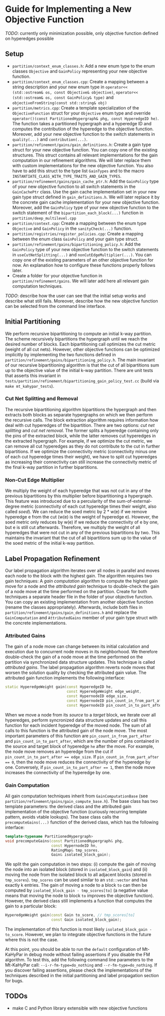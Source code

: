 # Guide for Implementing a New Objective Function

*TODO*: currently only minimization possible, only objective function defined on hyperedges possible

## Setup

- ```partition/context_enum_classes.h```: Add a new enum type to the enum classes ```Objective``` and ```GainPolicy``` representing your new objective function.
- ```partition/context_enum_classes.cpp```: Create a mapping between a string description and your new enum type in ```operator<< (std::ostream& os, const Objective& objective)```, ```operator<< (std::ostream& os, const GainPolicy& type)``` and ```objectiveFromString(const std::string& obj)```
- ```partition/metrics.cpp```: Create a template specialization of the ```ObjectiveFunction``` struct for your ```Objective``` enum type and override ```operator()(const PartitionedHypergraph& phg, const HyperedgeID he)```. The function takes a partitioned hypergraph and a hyperedge ID and computes the contribution of the hyperedge to the objective function. Moreover, add your new objective function to the switch statements in ```quality(...)``` and ```contribution(...)```.
- ```partition/refinement/gains/gain_definitions.h```: Create a gain type struct for your new objective function. You can copy one of the existing structures. This struct contains all relevant implementations for the gain computation in our refinement algorithms. We will later replace them with custom implementations for the new objective function. You also have to add this struct to the type list ```GainTypes``` and to the macro ```INSTANTIATE_CLASS_WITH_TYPE_TRAITS_AND_GAIN_TYPES```.
- ```partition/refinement/gains/gain_cache_ptr.h```: Add the ```GainPolicy``` type of your new objective function to all switch statements in the ```GainCachePtr``` class. Use the gain cache implementation set in your new gain type struct defined in ```gain_definitions.h```. We will later replace it by the concrete gain cache implementation for your new objective function. Moreover, add the ```GainPolicy``` type of your new objective function to the switch statement of the ```bipartition_each_block(...)``` function in ```partition/deep_multilevel.cpp```
- ```partition/context.cpp```: Create a mapping between the enum type ```Objective``` and ```GainPolicy``` in the ```sanityCheck(...)``` function.
- ```partition/registries/register_policies.cpp```: Create a mapping between the enum class ```GainPolicy``` and your gain type struct.
- ```partition/refinement/gains/bipartitioning_policy.h```: Add the ```GainPolicy``` type of your new objective function to the switch statements in ```useCutNetSplitting(...)``` and ```nonCutEdgeMultiplier(...)```. You can copy one of the existing parameters of an other objective function for now. An explanation how to configure these functions properly follows later.
- Create a folder for your objective function in ```partition/refinement/gains```. We will later add here all relevant gain computation techniques.

*TODO*: describe how the user can see that the initial setup works and describe what still fails. Moreover, describe how the new objective function can be selected from the command line interface.

## Initial Partitioning

We perform recursive bipartitioning to compute an initial k-way partition. The scheme recursively bipartitions the hypergraph until we reach the desired number of blocks. Each bipartitioning call optimizes the cut metric (weight of all cut nets). However, other objective functions can be optimized implicitly by implementing the two functions defined in ```partition/refinement/gains/bipartitioning_policy.h```. The main invariant of our recursive bipartitioning algorithm is that the cut of all bipartitions sum up to the objective value of the initial k-way partition. There are unit tests that asserts this invariant in ```tests/partition/refinement/bipartitioning_gain_policy_test.cc``` (build via ```make mt_kahypar_tests```).

### Cut Net Splitting and Removal

The recursive bipartitioning algorithm bipartitions the hypergraph and then extracts both blocks as separate hypergraphs on which we then perform the recursive calls. The block extraction algorithm requires information how deal with cut hyperedges of the bipartition. There are two options: *cut net splitting* and *cut net removal*. The former splits a hyperedge containing only the pins of the extracted block, while the latter removes cut hyperedges in the extracted hypergraph. For example, if we optimize the cut metric, we can remove all cut hyperedges as they do not contribute to the cut in further bipartitions. If we optimize the connectivity metric (connectivity minus one of each cut hyperedge times their weight), we have to split cut hyperedges as increasing their connectivity can still increase the connectivity metric of the final k-way partition in further bipartitions.

### Non-Cut Edge Multiplier

We multiply the weight of each hyperedge that was not cut in any of the previous bipartitions by this multiplier before bipartitioning a hypergraph. This feature was introduced due to a percularity of the sum-of-external-degree metric (connectivity of each cut hyperedge times their weight, also called *soed*). We can reduce the soed metric by 2 * w(e) if we remove hyperedge e from the cut (w(e) is the weight of hyperedge e). However, the soed metric only reduces by w(e) if we reduce the connectivity of e by one, but e is still cut afterwards. Therefore, we multiply the weight of all hyperedges that were not cut in any of the previous bipartitions by two. This maintains the invariant that the cut of all bipartitions sum up to the value of the soed metric of the initial k-way partition.

## Label Propagation Refinement

Our label propagation algorithm iterates over all nodes in parallel and moves each node to the block with the highest gain. The algorithm requires two gain techniques: A *gain computation* algorithm to compute the highest gain move for a node and the *attributed gain* technique to double-check the gain of a node move at the time performed on the partition. Create for both techniques a separate header file in the folder of your objective function. You can copy an existing implementation from another objective function (rename the classes appropriately). Afterwards, include both files in ```partition/refinement/gains/gain_definitions.h``` and replace the ```GainComputation``` and ```AttributedGains``` member of your gain type struct with the concrete implementations.

### Attributed Gains

The gain of a node move can change between its initial calculation and execution due to concurrent node moves in its neighborhood. We therefore double-check the gain of a node move at the time performed on the partition via synchronized data structure updates. This technique is called *attributed gains*. The label propagation algorithm reverts node moves that worsen the solution quality by checking the attributed gain value. The attributed gain function implements the following interface:
```cpp
static HyperedgeWeight gain(const HyperedgeID he,
                            const HyperedgeWeight edge_weight,
                            const HypernodeID edge_size,
                            const HypernodeID pin_count_in_from_part_after,
                            const HypernodeID pin_count_in_to_part_after);
```
When we move a node from its *source* to a *target* block, we iterate over all hyperedges, perform syncronized data structure updates and call this function for each incident hyperedge of the moved node. The sum of all calls to this function is the attributed gain of the node move. The most important parameters of this function are ```pin_count_in_from_part_after``` and ```pin_count_in_to_part_after```, which are the number of pins contained in the source and target block of hyperedge ```he``` after the move. For example, the node move removes an hyperedge from the cut if ```pin_count_in_to_part_after == edge_size```. If ```pin_count_in_from_part_after == 0```, then the node move reduces the connectivity of the hyperedge by one. Conversely, if ```pin_count_in_to_part_after == 1```, then the node move increases the connectivity of the hyperedge by one.

### Gain Computation

All gain computation techniques inherit from ```GainComputationBase``` (see ```partition/refinement/gains/gain_compute_base.h```). The base class has two template parameters: the derived class and the attributed gain implementation of the objective function (curiously recurring template pattern, avoids vtable lookups). The base class calls the ```precomputeGains(...)``` function of the derived class, which has the following interface:
```cpp
template<typename PartitionedHypergraph>
void precomputeGains(const PartitionedHypergraph& phg,
                     const HypernodeID hn,
                     RatingMap& tmp_scores,
                     Gain& isolated_block_gain);
```
We split the gain computation in two steps: (i) compute the gain of moving the node into an isolated block (stored in ```isolated_block_gain```) and (ii) moving the node from the isolated block to all adjacent blocks (stored in ```tmp_scores```). ```tmp_scores``` can be used similar to an ```std::vector``` and has exactly k entries. The gain of moving a node to a block ```to``` can then be computed by ```isolated_block_gain - tmp_scores[to]``` (a negative value means that moving the node to block ```to``` improves the objective function). However, the derived class still implements a function that computes the gain to a particular block:
```cpp
HyperedgeWeight gain(const Gain to_score, // tmp_scores[to]
                     const Gain isolated_block_gain);
```
The implementation of this function is most likely ```isolated_block_gain - to_score```. However, we plan to integrate objective functions in the future where this is not the case.

At this point, you should be able to run the ```default``` configuration of Mt-KaHyPar in debug mode without failing assertions if you disable the FM algorithm. To test this, add the following command line parameters to the Mt-KaHyPar call: ```--i-r-fm-type=do_nothing``` and ```--r-fm-type=do_nothing```. If you discover failing assertions, please check the implementations of the techniques described in the initial partitioning and label propagation section for bugs.

## TODOs

- make C and Python library extensible with new objective functions